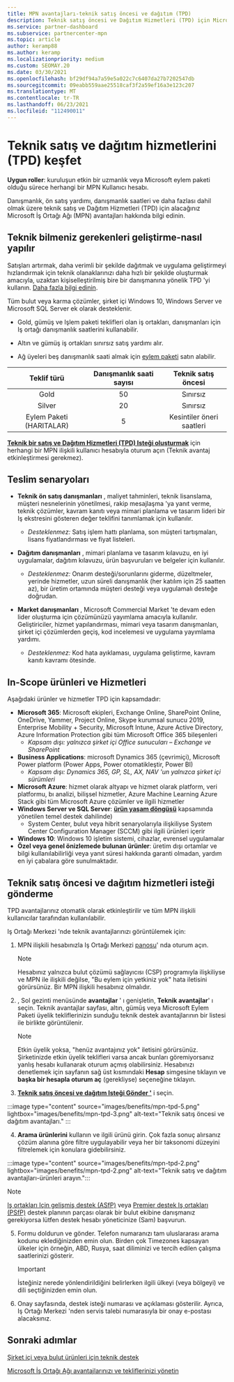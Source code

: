 ```yaml
---
title: MPN avantajları-teknik satış öncesi ve dağıtım (TPD)
description: Teknik satış öncesi ve Dağıtım Hizmetleri (TPD) için Microsoft İş Ortağı Ağı (MPN) avantajları hakkında bilgi edinin
ms.service: partner-dashboard
ms.subservice: partnercenter-mpn
ms.topic: article
author: keramp88
ms.author: keramp
ms.localizationpriority: medium
ms.custom: SEOMAY.20
ms.date: 03/30/2021
ms.openlocfilehash: bf29df94a7a59e5a022c7c6407da27b7202547db
ms.sourcegitcommit: 09eabb559aae25518caf3f2a59ef16a3e123c207
ms.translationtype: MT
ms.contentlocale: tr-TR
ms.lasthandoff: 06/23/2021
ms.locfileid: "112490011"
---
```

# <a name="explore-technical-presales-and-deployment-services-tpd"></a>Teknik satış ve dağıtım hizmetlerini (TPD) keşfet 

**Uygun roller**: kuruluşun etkin bir uzmanlık veya Microsoft eylem paketi olduğu sürece herhangi bir MPN Kullanıcı hesabı.

Danışmanlık, ön satış yardımı, danışmanlık saatleri ve daha fazlası dahil olmak üzere teknik satış ve Dağıtım Hizmetleri (TPD) için alacağınız Microsoft İş Ortağı Ağı (MPN) avantajları hakkında bilgi edinin.

## <a name="develop-your-technical-know-how"></a>Teknik bilmeniz gerekenleri geliştirme-nasıl yapılır

Satışları artırmak, daha verimli bir şekilde dağıtmak ve uygulama geliştirmeyi hızlandırmak için teknik olanaklarınızı daha hızlı bir şekilde oluşturmak amacıyla, uzaktan kişiselleştirilmiş bire bir danışmanına yönelik TPD 'yi kullanın. [Daha fazla bilgi edinin](https://aka.ms/TPD).

Tüm bulut veya karma çözümler, şirket içi Windows 10, Windows Server ve Microsoft SQL Server ek olarak desteklenir. 

- Gold, gümüş ve Işlem paketi teklifleri olan iş ortakları, danışmanları için Iş ortağı danışmanlık saatlerini kullanabilir. 

- Altın ve gümüş iş ortakları sınırsız satış yardımı alır. 

- Ağ üyeleri beş danışmanlık saati almak için [eylem paketi](https://partner.microsoft.com/membership/action-pack) satın alabilir.  

|     Teklif türü    | Danışmanlık saati sayısı |   Teknik satış öncesi   |
|:-----------------:|:------------------------:|:----------------------:|
|        Gold       |            50            |        Sınırsız       |
|       Silver      |            20            |        Sınırsız       |
| Eylem Paketi (HARITALAR) |             5            | Kesintiler öneri saatleri |

**[Teknik bir satış ve Dağıtım Hizmetleri (TPD) Isteği oluşturmak](https://partner.microsoft.com/dashboard/mpn/membership/benefits/technical/createadvisoryhours-servicerequest)** için herhangi bir MPN ilişkili kullanıcı hesabıyla oturum açın (Teknik avantaj etkinleştirmesi gerekmez).

## <a name="delivery-scenarios"></a>Teslim senaryoları

- **Teknik ön satış danışmanları** , maliyet tahminleri, teknik lisanslama, müşteri nesnelerinin yönetilmesi, rakip mesajlaşma 'ya yanıt verme, teknik çözümler, kavram kanıtı veya mimari planlama ve tasarım lideri bir Iş ekstresini gösteren değer teklifini tanımlamak için kullanılır.

  - *Desteklenmez:* Satış işlem hattı planlama, son müşteri tartışmaları, lisans fiyatlandırması ve fiyat listeleri.


- **Dağıtım danışmanları** , mimari planlama ve tasarım kılavuzu, en iyi uygulamalar, dağıtım kılavuzu, ürün başvuruları ve belgeler için kullanılır.

  - *Desteklenmez:* Onarım desteği/sorunlarını giderme, düzeltmeler, yerinde hizmetler, uzun süreli danışmanlık (her katılım için 25 saatten az), bir üretim ortamında müşteri desteği veya uygulamalı desteğe doğrudan. 


- **Market danışmanları** , Microsoft Commercial Market 'te devam eden lider oluşturma için çözümünüzü yayımlama amacıyla kullanılır. Geliştiriciler, hizmet yapılandırması, mimari veya tasarım danışmanları, şirket içi çözümlerden geçiş, kod incelemesi ve uygulama yayımlama yardımı.

  - *Desteklenmez:* Kod hata ayıklaması, uygulama geliştirme, kavram kanıtı kavramı ötesinde.

## <a name="in-scope-products-and-services"></a>In-Scope ürünleri ve Hizmetleri

Aşağıdaki ürünler ve hizmetler TPD için kapsamdadır:
- **Microsoft 365**: Microsoft ekipleri, Exchange Online, SharePoint Online, OneDrive, Yammer, Project Online, Skype kurumsal sunucu 2019, Enterprise Mobility + Security, Microsoft Intune, Azure Active Directory, Azure Information Protection gibi tüm Microsoft Office 365 bileşenleri
  - *Kapsam dışı: yalnızca şirket içi Office sunucuları – Exchange ve SharePoint*
- **Business Applications**: microsoft Dynamics 365 (çevrimiçi), Microsoft Power platform (Power Apps, Power otomatikleştir, Power BI)
  - *Kapsam dışı: Dynamics 365, GP, SL, AX, NAV 'un yalnızca şirket içi sürümleri*
- **Microsoft Azure**: hizmet olarak altyapı ve hizmet olarak platform, veri platformu, bı analizi, bilişsel hizmetler, Azure Machine Learning Azure Stack gibi tüm Microsoft Azure çözümler ve ilgili hizmetler
- **Windows Server ve SQL Server**: **[ürün yaşam döngüsü](/lifecycle/policies/fixed)** kapsamında yönetilen temel destek dahilinde)
  - System Center, bulut veya hibrit senaryolarıyla ilişkiliyse System Center Configuration Manager (SCCM) gibi ilgili ürünleri içerir
- **Windows 10**: Windows 10 işletim sistemi, cihazlar, evrensel uygulamalar
- **Özel veya genel önizlemede bulunan ürünler**: üretim dışı ortamlar ve bilgi kullanılabilirliği veya yanıt süresi hakkında garanti olmadan, yardım en iyi çabalara göre sunulmaktadır.

## <a name="submit-a-technical-presales-and-deployment-services-request"></a>Teknik satış öncesi ve dağıtım hizmetleri isteği gönderme 

TPD avantajlarınız otomatik olarak etkinleştirilir ve tüm MPN ilişkili kullanıcılar tarafından kullanılabilir. 

Iş Ortağı Merkezi 'nde teknik avantajlarınızı görüntülemek için:

1. MPN ilişkili hesabınızla Iş Ortağı Merkezi [panosu](https://partner.microsoft.com/dashboard)' nda oturum açın. 

   > [!NOTE]
   > Hesabınız yalnızca bulut çözümü sağlayıcısı (CSP) programıyla ilişkiliyse ve MPN ile ilişkili değilse, "Bu eylem için yetkiniz yok" hata iletisini görürsünüz. Bir MPN ilişkili hesabınız olmalıdır.

2. , Sol gezinti menüsünde **avantajlar** ' ı genişletin, **Teknik avantajlar**' ı seçin. Teknik avantajlar sayfası, altın, gümüş veya Microsoft Eylem Paketi üyelik tekliflerinizin sunduğu teknik destek avantajlarının bir listesi ile birlikte görüntülenir. 

   > [!NOTE]
   > Etkin üyelik yoksa, "henüz avantajınız yok" iletisini görürsünüz. Şirketinizde etkin üyelik teklifleri varsa ancak bunları göremiyorsanız yanlış hesabı kullanarak oturum açmış olabilirsiniz. Hesabınızı denetlemek için sayfanın sağ üst kısmındaki **Hesap** simgesine tıklayın ve **başka bir hesapla oturum aç** (gerekliyse) seçeneğine tıklayın.

3. **[Teknik satış öncesi ve dağıtım Isteği Gönder '](https://partner.microsoft.com/dashboard/mpn/membership/benefits/technical/createadvisoryhours-servicerequest)** i seçin.

:::image type="content" source="images/benefits/mpn-tpd-5.png" lightbox="images/benefits/mpn-tpd-3.png" alt-text="Teknik satış öncesi ve dağıtım avantajları." :::

4. **Arama ürünlerini** kullanın ve ilgili ürünü girin. Çok fazla sonuç alırsanız çözüm alanına göre filtre uygulayabilir veya her bir taksonomi düzeyini filtrelemek için konulara gidebilirsiniz.

:::image type="content" source="images/benefits/mpn-tpd-2.png" lightbox="images/benefits/mpn-tpd-2.png" alt-text="Teknik satış ve dağıtım avantajları-ürünleri arayın.":::

   > [!NOTE]
   > [Iş ortakları Için gelişmiş destek (ASfP)](https://partner.microsoft.com/support/advanced-cloud-support) veya [Premier destek Iş ortakları (PSfP)](https://partner.microsoft.com/support/microsoft-services-premier-support) destek planının parçası olarak bir bulut ekibine danışmanız gerekiyorsa lütfen destek hesabı yöneticinize (Sam) başvurun.

5. Formu doldurun ve gönder. Telefon numaranızı tam uluslararası arama kodunu eklediğinizden emin olun. Birden çok Timezones kapsayan ülkeler için örneğin, ABD, Rusya, saat diliminizi ve tercih edilen çalışma saatlerinizi gösterir.

   > [!IMPORTANT]
   > İsteğiniz nerede yönlendirildiğini belirlerken ilgili ülkeyi (veya bölgeyi) ve dili seçtiğinizden emin olun.

6. Onay sayfasında, destek isteği numarası ve açıklaması gösterilir. Ayrıca, Iş Ortağı Merkezi 'nden servis talebi numarasıyla bir onay e-postası alacaksınız.

## <a name="next-steps"></a>Sonraki adımlar
[Şirket içi veya bulut ürünleri için teknik destek](/mpn-benefits-technical-support.md)

[Microsoft İş Ortağı Ağı avantajlarınızı ve tekliflerinizi yönetin](manage-your-partner-network-benefits.md)
